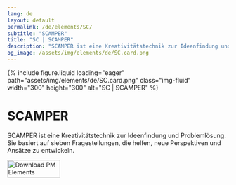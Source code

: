 ```yaml
---
lang: de
layout: default
permalink: /de/elements/SC/
subtitle: "SCAMPER"
title: "SC | SCAMPER"
description: "SCAMPER ist eine Kreativitätstechnik zur Ideenfindung und Problemlösung. Sie basiert auf sieben Fragestellungen, die helfen, neue Perspektiven und Ansätze zu entwickeln."
og_image: /assets/img/elements/de/SC.card.png
---
```


{% include figure.liquid loading="eager" path="assets/img/elements/de/SC.card.png" class="img-fluid" width="300" height="300" alt="SC | SCAMPER" %}

# SCAMPER

SCAMPER ist eine Kreativitätstechnik zur Ideenfindung und Problemlösung. Sie basiert auf sieben Fragestellungen, die helfen, neue Perspektiven und Ansätze zu entwickeln.

<a href="https://apps.apple.com/app/apple-store/id6738084498?pt=127441684&ct=website&mt=8">
  <img src="{{ "assets/img/en/appstore.png" | relative_url }}" width="120" height="40" alt="Download PM Elements">
</a>
